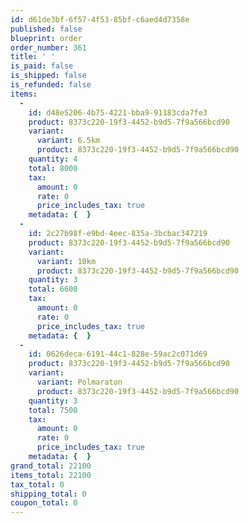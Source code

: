 ```yaml
---
id: d61de3bf-6f57-4f53-85bf-c6aed4d7358e
published: false
blueprint: order
order_number: 361
title: ' '
is_paid: false
is_shipped: false
is_refunded: false
items:
  -
    id: d48e5206-4b75-4221-bba9-91183cda7fe3
    product: 8373c220-19f3-4452-b9d5-7f9a566bcd90
    variant:
      variant: 6.5km
      product: 8373c220-19f3-4452-b9d5-7f9a566bcd90
    quantity: 4
    total: 8000
    tax:
      amount: 0
      rate: 0
      price_includes_tax: true
    metadata: {  }
  -
    id: 2c27b98f-e9bd-4eec-835a-3bcbac347219
    product: 8373c220-19f3-4452-b9d5-7f9a566bcd90
    variant:
      variant: 10km
      product: 8373c220-19f3-4452-b9d5-7f9a566bcd90
    quantity: 3
    total: 6600
    tax:
      amount: 0
      rate: 0
      price_includes_tax: true
    metadata: {  }
  -
    id: 0626deca-6191-44c1-828e-59ac2c071d69
    product: 8373c220-19f3-4452-b9d5-7f9a566bcd90
    variant:
      variant: Polmaraton
      product: 8373c220-19f3-4452-b9d5-7f9a566bcd90
    quantity: 3
    total: 7500
    tax:
      amount: 0
      rate: 0
      price_includes_tax: true
    metadata: {  }
grand_total: 22100
items_total: 22100
tax_total: 0
shipping_total: 0
coupon_total: 0
---
```


